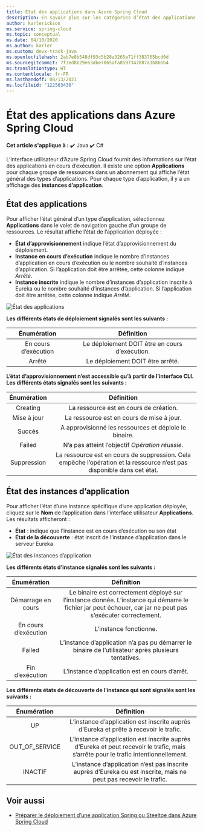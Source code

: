 ```yaml
---
title: État des applications dans Azure Spring Cloud
description: En savoir plus sur les catégories d’état des applications dans Azure Spring Cloud
author: karlerickson
ms.service: spring-cloud
ms.topic: conceptual
ms.date: 04/10/2020
ms.author: karler
ms.custom: devx-track-java
ms.openlocfilehash: 2ab7e8b548df93c5b28a3265e71ff383765bcd0d
ms.sourcegitcommit: 7f3ed8b29e63dbe7065afa8597347887a3b866b4
ms.translationtype: HT
ms.contentlocale: fr-FR
ms.lasthandoff: 08/13/2021
ms.locfileid: "122563430"
---
```

# <a name="app-status-in-azure-spring-cloud"></a>État des applications dans Azure Spring Cloud

**Cet article s'applique à :** ✔️ Java ✔️ C#

L’interface utilisateur d’Azure Spring Cloud fournit des informations sur l’état des applications en cours d’exécution.  Il existe une option **Applications** pour chaque groupe de ressources dans un abonnement qui affiche l’état général des types d’applications.  Pour chaque type d’application, il y a un affichage des **instances d’application**.

## <a name="apps-status"></a>État des applications

Pour afficher l’état général d’un type d’application, sélectionnez **Applications** dans le volet de navigation gauche d’un groupe de ressources. Le résultat affiche l’état de l’application déployée :

* **État d’approvisionnement** indique l’état d’approvisionnement du déploiement.
* **Instance en cours d’exécution** indique le nombre d’instances d’application en cours d’exécution ou le nombre souhaité d’instances d’application. Si l’application doit être arrêtée, cette colonne indique *Arrêté*.
* **Instance inscrite** indique le nombre d’instances d’application inscrite à Eureka ou le nombre souhaité d’instances d’application. Si l’application doit être arrêtée, cette colonne indique *Arrêté*.

![État des applications](media/spring-cloud-concept-app-status/apps-ui-status.png)

**Les différents états de déploiement signalés sont les suivants :**

| Énumération | Définition |
|:--:|:----------------:|
| En cours d’exécution | Le déploiement DOIT être en cours d’exécution. |
| Arrêté | Le déploiement DOIT être arrêté. |

**L’état d’approvisionnement n’est accessible qu’à partir de l’interface CLI.  Les différents états signalés sont les suivants :**

| Énumération | Définition |
|:--:|:----------------:|
| Creating | La ressource est en cours de création. |
| Mise à jour | La ressource est en cours de mise à jour. |
| Succès | A approvisionné les ressources et déploie le binaire. |
| Failed | N’a pas atteint l’objectif *Opération réussie*. |
| Suppression | La ressource est en cours de suppression. Cela empêche l’opération et la ressource n’est pas disponible dans cet état. |

## <a name="app-instances-status"></a>État des instances d’application

Pour afficher l’état d’une instance spécifique d’une application déployée, cliquez sur le **Nom** de l’application dans l’interface utilisateur **Applications**. Les résultats afficheront :

* **État** : indique que l’instance est en cours d’exécution ou son état
* **État de la découverte** : état inscrit de l’instance d’application dans le serveur Eureka

![État des instances d’application](media/spring-cloud-concept-app-status/apps-ui-instance-status.png)

**Les différents états d’instance signalés sont les suivants :**

| Énumération | Définition |
|:--:|:----------------:|
| Démarrage en cours | Le binaire est correctement déployé sur l’instance donnée. L’instance qui démarre le fichier jar peut échouer, car jar ne peut pas s’exécuter correctement. |
| En cours d’exécution | L’instance fonctionne. |
| Failed | L’instance d’application n’a pas pu démarrer le binaire de l’utilisateur après plusieurs tentatives. |
| Fin d’exécution | L’instance d’application est en cours d’arrêt. |

**Les différents états de découverte de l’instance qui sont signalés sont les suivants :**

| Énumération | Définition |
|:--:|:----------------:|
| UP | L’instance d’application est inscrite auprès d’Eureka et prête à recevoir le trafic. |
| OUT_OF_SERVICE | L’instance d’application est inscrite auprès d’Eureka et peut recevoir le trafic, mais s’arrête pour le trafic intentionnellement. |
| INACTIF | L’instance d’application n’est pas inscrite auprès d’Eureka ou est inscrite, mais ne peut pas recevoir le trafic. |

## <a name="see-also"></a>Voir aussi

* [Préparer le déploiement d’une application Spring ou Steeltoe dans Azure Spring Cloud](how-to-prepare-app-deployment.md)
